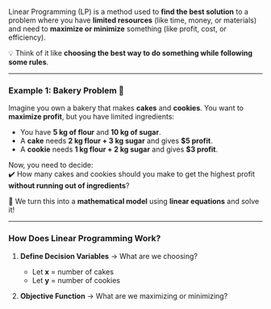Linear Programming (LP) is a method used to **find the best solution** to a problem where you have **limited resources** (like time, money, or materials) and need to **maximize or minimize** something (like profit, cost, or efficiency).

💡 Think of it like **choosing the best way to do something while following some rules**.

---

### **Example 1: Bakery Problem 🍞**

Imagine you own a bakery that makes **cakes** and **cookies**. You want to **maximize profit**, but you have limited ingredients:

- You have **5 kg of flour** and **10 kg of sugar**.
- A **cake** needs **2 kg flour + 3 kg sugar** and gives **$5 profit**.
- A **cookie** needs **1 kg flour + 2 kg sugar** and gives **$3 profit**.

Now, you need to decide:  
✔️ How many cakes and cookies should you make to get the highest profit **without running out of ingredients**?

🔹 We turn this into a **mathematical model** using **linear equations** and solve it!

---

### **How Does Linear Programming Work?**

1. **Define Decision Variables** → What are we choosing?
    
    - Let **x** = number of cakes
    - Let **y** = number of cookies
2. **Objective Function** → What are we maximizing or minimizing?

